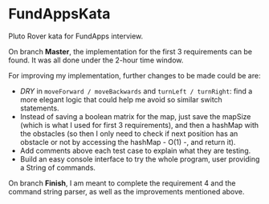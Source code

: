 # FundAppsKata
Pluto Rover kata for FundApps interview.

On branch **Master**, the implementation for the first 3 requirements can be found. It was all done under the 2-hour time window. 

For improving my implementation, further changes to be made could be are: 
* *DRY* in `moveForward / moveBackwards` and `turnLeft / turnRight`: find a more elegant logic that could help me avoid so similar switch statements.
* Instead of saving a boolean matrix for the map, just save the mapSize (which is what I used for first 3 requirements), and then a hashMap with the obstacles (so then I only need to check if next position has an obstacle or not by accessing the hashMap - O(1) -, and return it).
* Add comments above each test case to explain what they are testing.
* Build an easy console interface to try the whole program, user providing a String of commands. 


On branch **Finish**, I am meant to complete the requirement 4 and the command string parser, as well as the improvements mentioned above. 

